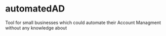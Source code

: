 # automatedAD
Tool for small businesses which could automate their Account Managment without any knowledge about 
